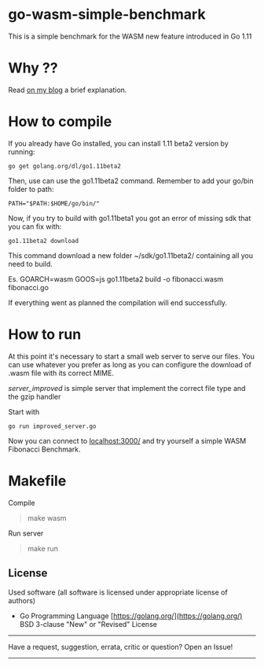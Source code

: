 # go-wasm-simple-benchmark
This is a simple benchmark for the WASM new feature introduced in Go 1.11

# Why ??

Read [on my blog](https://blog.m4dfry.space/posts/go-wasm-benchmark/) a brief explanation.

# How to compile

If you already have Go installed, you can install 1.11 beta2 version by running:

	go get golang.org/dl/go1.11beta2

Then, use can use the go1.11beta2 command. Remember to add your go/bin folder to path:

	PATH="$PATH:$HOME/go/bin/"

Now, if you try to build with go1.11beta1 you got an error of missing sdk that you can fix with:

	go1.11beta2 download

This command download a new folder ~/sdk/go1.11beta2/ containing all you need to build.

Es.
	GOARCH=wasm GOOS=js go1.11beta2  build -o fibonacci.wasm fibonacci.go

If everything went as planned the compilation will end successfully.

# How to run

At this point it's necessary to start a small web server to serve our files.
You can use whatever you prefer as long as you can configure the download of .wasm file with its correct MIME.

*server_improved* is simple server that implement the correct file type and the gzip handler

Start with

	go run improved_server.go

Now you can connect to [localhost:3000/](localhost:3000/) and try yourself a simple WASM Fibonacci Benchmark.

# Makefile
Compile
> make wasm

Run server
> make run

## License

Used software (all software is licensed under appropriate license of authors)
*  Go Programming Language [https://golang.org/](https://golang.org/) BSD 3-clause "New" or "Revised" License

---

Have a request, suggestion, errata, critic or question? Open an Issue!

---
